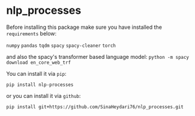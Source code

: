 # nlp_processes

Before installing this package make sure you have installed the `requirements` below:

`numpy`
`pandas`
`tqdm`
`spacy`
`spacy-cleaner`
`torch`

and also the spacy's transformer based language model:
`python -m spacy download en_core_web_trf`

You can install it via `pip`:
````
pip install nlp-processes
````
or you can install it via `github`:
````
pip install git+https://github.com/SinaHeydari76/nlp_processes.git
````
